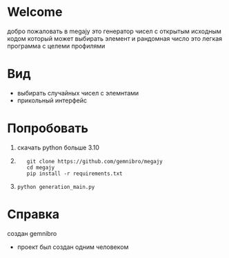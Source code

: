 # Welcome

добро пожаловать в megajy это генератор чисел с открытым исходным кодом который может выбирать элемент и рандомная число
это легкая программа с целеми профилями

# Вид

- выбирать случайных чисел с элемнтами
- прикольный интерфейс

# Попробовать
1. скачать python больше 3.10
2. ```
      git clone https://github.com/gemnibro/megajy 
      cd megajy
	  pip install -r requirements.txt
   ```
3. `python generation_main.py`

# Справка

создан gemnibro


- проект был создан одним человеком